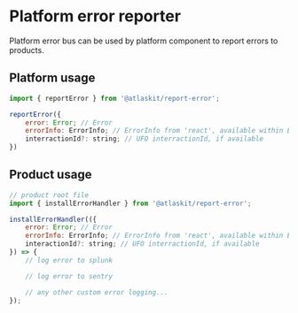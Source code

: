 # Platform error reporter

Platform error bus can be used by platform component to report errors to products.

## Platform usage

```js
import { reportError } from '@atlaskit/report-error';

reportError({
	error: Error; // Error
	errorInfo: ErrorInfo; // ErrorInfo from 'react', available within ErrorBoundary
	interractionId?: string; // UFO interractionId, if available
})
```

## Product usage

```js
// product root file
import { installErrorHandler } from '@atlaskit/report-error';

installErrorHandler(({
	error: Error; // Error
	errorInfo: ErrorInfo; // ErrorInfo from 'react', available within ErrorBoundary
	interactionId?: string; // UFO interractionId, if available
}) => {
	// log error to splunk

	// log error to sentry

	// any other custom error logging...
});
```
